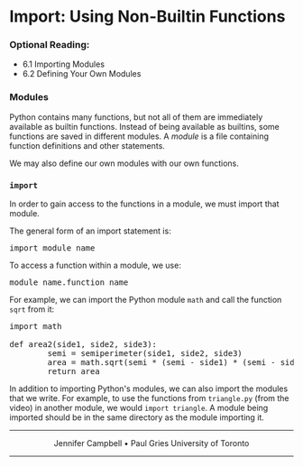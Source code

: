 # Import: Using Non-Builtin Functions

### Optional Reading:

*   6.1 Importing Modules
*   6.2 Defining Your Own Modules

### Modules

Python contains many functions, but not all of them are immediately available as builtin functions. Instead of being available as builtins, some functions are saved in different modules. A _module_ is a file containing function definitions and other statements.

We may also define our own modules with our own functions.

### `import`

In order to gain access to the functions in a module, we must import that module.

The general form of an import statement is:

<pre>import module_name
</pre>

To access a function within a module, we use:

<pre>module_name.function_name
</pre>

For example, we can import the Python module `math` and call the function `sqrt` from it:

<pre>import math

def area2(side1, side2, side3):
        semi = semiperimeter(side1, side2, side3)
        area = math.sqrt(semi * (semi - side1) * (semi - side2) * (semi - side3))
        return area
</pre>

In addition to importing Python's modules, we can also import the modules that we write. For example, to use the functions from `triangle.py` (from the video) in another module, we would `import triangle`. A module being imported should be in the same directory as the module importing it.

* * *

<center>Jennifer Campbell • Paul Gries
University of Toronto</center>

* * *